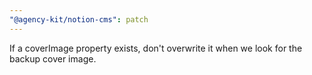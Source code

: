 ```yaml
---
"@agency-kit/notion-cms": patch
---
```


If a coverImage property exists, don't overwrite it when we look for the backup cover image.
